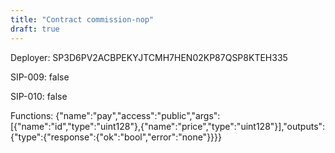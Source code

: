 ```yaml
---
title: "Contract commission-nop"
draft: true
---
```

Deployer: SP3D6PV2ACBPEKYJTCMH7HEN02KP87QSP8KTEH335

SIP-009: false

SIP-010: false

Functions:
{"name":"pay","access":"public","args":[{"name":"id","type":"uint128"},{"name":"price","type":"uint128"}],"outputs":{"type":{"response":{"ok":"bool","error":"none"}}}}
